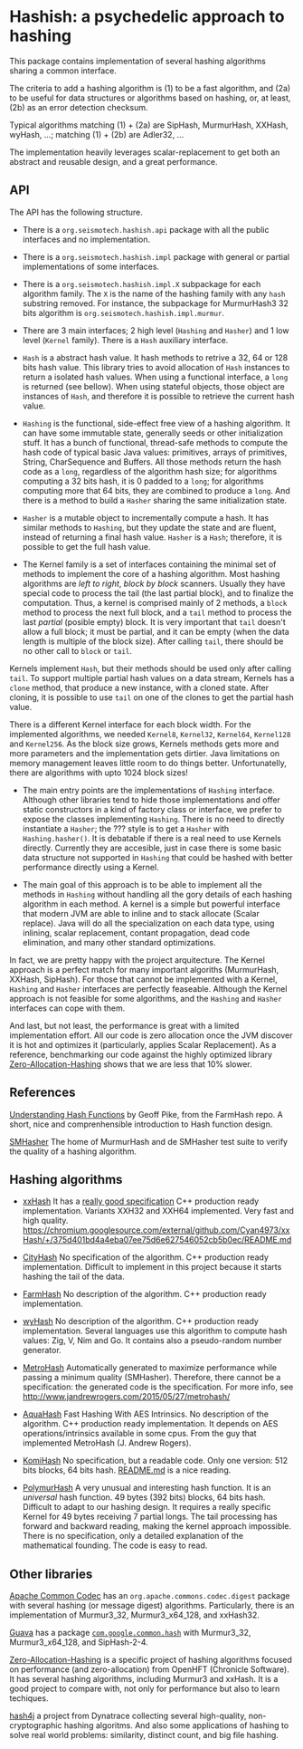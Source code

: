 Hashish: a psychedelic approach to hashing
======================================================================

This package contains implementation of several hashing algorithms
sharing a common interface.

The criteria to add a hashing algorithm is
(1) to be a fast algorithm,
and (2a) to be useful for data structures or algorithms based on hashing,
or, at least, (2b) as an error detection checksum.

Typical algorithms matching (1) + (2a) are 
  SipHash, MurmurHash, XXHash, wyHash, ...;
matching (1) + (2b) are 
  Adler32, ...

The implementation heavily leverages scalar-replacement
to get both an abstract and reusable design,
and a great performance.

API
----------------------------------------------------------------------

The API has the following structure.

- There is a `org.seismotech.hashish.api` package with all the public
interfaces and no implementation.

- There is a `org.seismotech.hashish.impl` package with general
or partial implementations of some interfaces.

- There is a `org.seismotech.hashish.impl.X` subpackage for each
algorithm family.
The `X` is the name of the hashing family with any `hash` substring removed.
For instance, the subpackage for MurmurHash3 32 bits algorithm is
`org.seismotech.hashish.impl.murmur`.

- There are 3 main interfaces;
2 high level (`Hashing` and `Hasher`)
and 1 low level (`Kernel` family).
There is a `Hash` auxiliary interface.

- `Hash` is a abstract hash value.
It hash methods to retrive a 32, 64 or 128 bits hash value.
This library tries to avoid allocation of `Hash` instances to return
a isolated hash values.
When using a functional interface, a `long` is returned (see bellow).
When using stateful objects, those object are instances of `Hash`,
and therefore it is possible to retrieve the current hash value.

- `Hashing` is the functional, side-effect free view of a hashing algorithm.
It can have some immutable state, generally seeds or other initialization
stuff.
It has a bunch of functional, thread-safe methods to compute the hash code
of typical basic Java values:
primitives, arrays of primitives, String, CharSequence and Buffers.
All those methods return the hash code as a `long`,
regardless of the algorithm hash size;
for algorithms computing a 32 bits hash, it is 0 padded to a `long`;
for algorithms computing more that 64 bits,
they are combined to produce a `long`.
And there is a method to build a `Hasher` sharing the same initialization
state.

- `Hasher` is a mutable object to incrementally compute a hash.
It has similar methods to `Hashing`, 
but they update the state and are fluent,
instead of returning a final hash value.
`Hasher` is a `Hash`; therefore, it is possible to get the full hash value.

- The Kernel family is a set of interfaces containing the minimal set of
methods to implement the core of a hashing algorithm.
Most hashing algorithms are *left to right*, *block by block* scanners.
Usually they have special code to process the tail (the last partial block),
and to finalize the computation.
Thus, a kernel is comprised mainly of 2 methods, 
a `block` method to process the next full block,
and a `tail` method to process the last *partial* (posible empty) block.
It is very important that `tail` doesn't allow a full block;
it must be partial, 
and it can be empty (when the data length is multiple of the block size).
After calling `tail`, there should be no other call to `block` or `tail`.

Kernels implement `Hash`, but their methods should be used only after
calling `tail`.
To support multiple partial hash values on a data stream,
Kernels has a `clone` method, that produce a new instance,
with a cloned state.
After cloning, it is possible to use `tail` on one of the clones to get
the partial hash value.

There is a different Kernel interface for each block width.
For the implemented algorithms, we needed
`Kernel8`, `Kernel32`, `Kernel64`, `Kernel128` and `Kernel256`.
As the block size grows, Kernels methods gets more and more parameters
and the implementation gets dirtier.
Java limitations on memory management leaves little room to do things
better.
Unfortunatelly, there are algorithms with upto 1024 block sizes!

- The main entry points are the implementations of `Hashing` interface.
Although other libraries tend to hide those implementations and offer
static constructors in a kind of factory class or interface,
we prefer to expose the classes implementing `Hashing`.
There is no need to directly instantiate a `Hasher`;
the ??? style is to get a `Hasher` with `Hashing.hasher()`.
It is debatable if there is a real need to use Kernels directly.
Currently they are accesible, just in case there is some basic data structure
not supported in `Hashing` that could be hashed with better performance 
directly using a Kernel.

- The main goal of this approach is to be able to implement all the methods
in `Hashing` without handling all the gory details of each hashing algorithm
in each method.
A kernel is a simple but powerful interface that modern JVM are able to
inline and to stack allocate (Scalar replace).
Java will do all the specialization on each data type,
using inlining, scalar replacement, contant propagation, dead code elimination,
and many other standard optimizations.

In fact, we are pretty happy with the project arquitecture.
The Kernel approach is a perfect match for many important algoriths
(MurmurHash, XXHash, SipHash).
For those that cannot be implemented with a Kernel,
`Hashing` and `Hasher` interfaces are perfectly feaseable.
Although the Kernel approach is not feasible for some algorithms,
and the `Hashing` and `Hasher` interfaces can cope with them.

And last, but not least, the performance is great with a limited implementation
effort.
All our code is zero allocation once the JVM discover it is hot
and optimizes it (particularly, applies Scalar Replacement).
As a reference, benchmarking our code against the highly optimized
library 
[Zero-Allocation-Hashing](https://github.com/OpenHFT/Zero-Allocation-Hashing)
shows that we are less that 10% slower.


References
----------------------------------------------------------------------

[Understanding Hash Functions](
https://github.com/google/farmhash/blob/master/Understanding_Hash_Functions)
by Geoff Pike,
from the FarmHash repo.
A short, nice and comprenhensible introduction to Hash function design.

[SMHasher](https://github.com/aappleby/smhasher)
The home of MurmurHash and de SMHasher test suite to verify the quality of
a hashing algorithm.


Hashing algorithms
----------------------------------------------------------------------

- [xxHash](https://github.com/Cyan4973/xxHash)
It has a [really good specification](
https://github.com/Cyan4973/xxHash/blob/dev/doc/xxhash_spec.md)
C++ production ready implementation.
Variants XXH32 and XXH64 implemented.
Very fast and high quality.
https://chromium.googlesource.com/external/github.com/Cyan4973/xxHash/+/375d401bd4a4eba07ee75d6e627546052cb5b0ec/README.md

- [CityHash](https://github.com/google/cityhash/tree/master)
No specification of the algorithm.
C++ production ready implementation.
Difficult to implement in this project 
because it starts hashing the tail of the data.

- [FarmHash](https://github.com/google/farmhash)
No description of the algorithm.
C++ production ready implementation.

- [wyHash](https://github.com/wangyi-fudan/wyhash)
No description of the algorithm.
C++ production ready implementation.
Several languages use this algorithm to compute hash values: Zig, V, Nim and Go.
It contains also a pseudo-random number generator.

- [MetroHash](https://github.com/jandrewrogers/MetroHash)
Automatically generated to maximize performance while passing a minimum
quality (SMHasher).
Therefore, there cannot be a specification:
the generated code is the specification.
For more info, see
http://www.jandrewrogers.com/2015/05/27/metrohash/

- [AquaHash](https://github.com/jandrewrogers/AquaHash)
Fast Hashing With AES Intrinsics.
No description of the algorithm.
C++ production ready implementation.
It depends on AES operations/intrinsics available in some cpus.
From the guy that implemented MetroHash (J. Andrew Rogers).

- [KomiHash](https://github.com/avaneev/komihash)
No specification, but a readable code.
Only one version: 512 bits blocks, 64 bits hash.
[README.md](https://github.com/avaneev/komihash/blob/main/README.md)
is a nice reading.

- [PolymurHash](https://github.com/orlp/polymur-hash)
A very unusual and interesting hash function.
It is an *universal* hash function.
49 bytes (392 bits) blocks, 64 bits hash.
Difficult to adapt to our hashing design.
It requires a really specific Kernel for 49 bytes receiving 7 partial longs.
The tail processing has forward and backward reading,
making the kernel approach impossible.
There is no specification, only a detailed explanation of the mathematical
founding.
The code is easy to read.


Other libraries
----------------------------------------------------------------------

[Apache Common Codec](
https://commons.apache.org/proper/commons-codec/apidocs/index.html)
has an `org.apache.commons.codec.digest` package with several
hashing (or message digest) algorithms.
Particularly, there is an implementation of
Murmur3\_32, 
Murmur3\_x64\_128,
and xxHash32.

[Guava](https://guava.dev/)
has a package [`com.google.common.hash`](
https://guava.dev/releases/snapshot-jre/api/docs/com/google/common/hash/Hashing.html)
with 
Murmur3\_32,
Murmur3\_x64\_128,
and SipHash-2-4.

[Zero-Allocation-Hashing](
https://github.com/OpenHFT/Zero-Allocation-Hashing/tree/ea)
is a specific project of hashing algorithms
focused on performance (and zero-allocation)
from OpenHFT (Chronicle Software).
It has several hashing algorithms, including Murmur3 and xxHash.
It is a good project to compare with, not only for performance but also to
learn techiques.

[hash4j](https://github.com/dynatrace-oss/hash4j)
a project from Dynatrace
collecting several high-quality, non-cryptographic hashing algoritms.
And also some applications of hashing to solve real world problems:
similarity, distinct count, and big file hashing.
